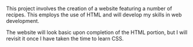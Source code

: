 This project involves the creation of a website featuring a number
of recipes. This employs the use of HTML and will develop my skills
in web development.

The website will look basic upon completion of the HTML portion, but
I will revisit it once I have taken the time to learn CSS.